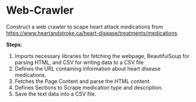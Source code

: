 # Web-Crawler
Construct a web crawler to scape heart attack medications from https://www.heartandstroke.ca/heart-disease/treatments/medications.

**Steps**:
1. Imports necessary libraries for fetching the webpage, BeautifulSoup for parsing HTML, and CSV for writing data to a CSV file
2. Defines the URL containing information about heart disease medications.
3. Fetches the Page Content and parse the HTML content.
5. Defines Sections to Scrape medication type and description.
6. Save the text data into a CSV file.
